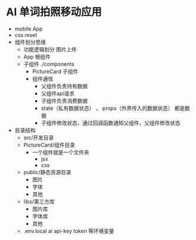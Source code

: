 # AI 单词拍照移动应用

- mobile App
- css reset
- 组件划分思维
    - 功能逻辑划分 图片上传
    - App 根组件
    - 子组件 ./components
        - PictureCard 子组件
        - 组件通信
            - 父组件负责持有数据
            -  父组件api请求
            - 子组件负责消费数据
            - state（私有数据状态） 、 props（外界传入的数据状态） 都是数据
            - 子组件修改状态，通过回调函数通知父组件，父组件修改状态
- 目录结构
    - src/开发目录
    - PictureCard/组件目录
        - 一个组件就是一个文件夹
           - jsx
           - css
    - public/静态资源目录
        - 图片
        - 字体
        - 其他
    - libs/第三方库
        - 图片库
        - 字体库
        - 其他
    - .env.local ai api-key token 等环境变量
        